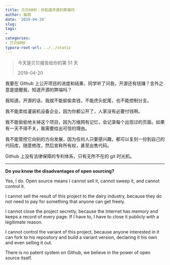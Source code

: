 ```yaml
---
title: 贝贝60秒：你知道开源的弊端吗
author: 曲政
date: '2019-04-20'
slug: 
tags:
- 
categories:
- 贝贝60秒
typora-root-url: ../../static
---
```


>   今天是贝贝报告给你的第 51 天
>
>   2019-04-20

我要在 Github 上公开项目的进度和结果，同学听了问我，开源还有钱赚？言外之意是提醒我，知道开源的弊端吗？

我知道。开源的话，我就不能偷偷卖钱，不能虎头蛇尾，也不能控制分支。

我不能卖给灌装机设备企业，因为你都公开了，人家没有必要付钱啊。

我不能偷偷地关掉这个项目，因为万维网有记忆，会记录每个出现过的页面。如果有一天不得不关，我需要给出可信的理由。

我不能管控它向别的方向发展，因为任何人只要感兴趣，都可以复刻一份到自己的代码库，随意修改，然后宣称所有权，甚至出售代码。

Github 上没有法律保障的专利体系，只有无所不在的 git 时光机。

---

**Do you know the disadvantages of open sourcing?**

Yes, I do. Open source means I cannot sell it, cannot sweep it, and cannot control it.

I cannot sell the result of this project to the dairy industry, because  they do not need to pay for something that anyone can get freely.

I cannot close the project secretly, because the Internet has memory and  keeps a record of every page. If I have to, I have to close it publicly  with a legitimate reason.

I cannot control the variant of this project, because anyone interested  in it can fork to his repository and build a variant version, declaring  it his own and even selling it out.

There is no patent system on Github, we believe in the power of open source itself.